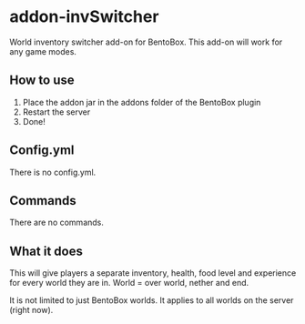 # addon-invSwitcher
World inventory switcher add-on for BentoBox. This add-on will work for any game modes.

## How to use

1. Place the addon jar in the addons folder of the BentoBox plugin
2. Restart the server
3. Done!

## Config.yml

There is no config.yml.

## Commands

There are no commands.

## What it does

This will give players a separate inventory, health, food level and experience for every world they are in.
World = over world, nether and end.

It is not limited to just BentoBox worlds. It applies to all worlds on the server (right now).
